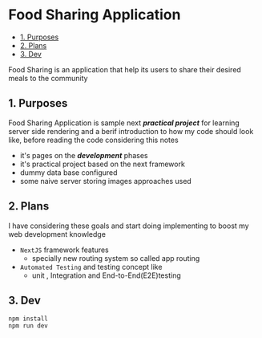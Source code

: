 <!-- omit from toc -->
# Food Sharing Application 

- [1. Purposes](#1-purposes)
- [2. Plans](#2-plans)
- [3. Dev](#3-dev)


Food Sharing is an application that help its users to share their desired meals to the community 



## 1. Purposes

Food Sharing Application is sample next ***practical project*** for learning  server side rendering and a berif introduction to how my code should look like, before reading the code considering this notes
* it's pages on the ***development*** phases
* it's practical project based on the next  framework 
* dummy data base configured  
* some naive server storing images approaches used 

## 2. Plans 

I have considering these goals and start doing implementing to boost my web development knowledge
* `NextJS` framework features 
  * specially new routing system so called app routing 
* `Automated Testing` and testing concept like 
  * unit , Integration and End-to-End(E2E)testing 

## 3. Dev

```
npm install
npm run dev
```